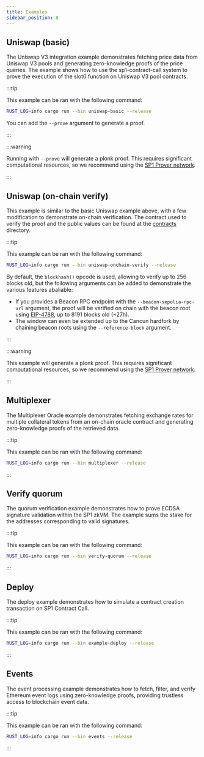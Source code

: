 ```yaml
---
title: Examples
sidebar_position: 8
---
```


## Uniswap (basic)

The Uniswap V3 integration example demonstrates fetching price data from Uniswap V3 pools and generating zero-knowledge proofs of the price queries. The example shows how to use the sp1-contract-call system to prove the execution of the slot0 function on Uniswap V3 pool contracts.

:::tip

This example can be ran with the following command:

```sh
RUST_LOG=info cargo run --bin uniswap-basic --release
```

You can add the `--prove` argument to generate a proof.

:::

:::warning

Running with `--prove` will generate a plonk proof. This requires significant computational resources, so we recommend using the [SP1 Prover network].

:::


## Uniswap (on-chain verify)

This example is similar to the basic Uniswap example above, with a few modification to demonstrate on-chain verification. The contract used to verify the proof and the public values can be found at the [contracts](https://github.com/succinctlabs/sp1-contract-call/tree/main/examples/uniswap/contracts) directory.

:::tip

This example can be ran with the following command:

```sh
RUST_LOG=info cargo run --bin uniswap-onchain-verify --release
```
By default, the `blockhash()` opcode is used, allowing to verify up to 256 blocks old, but the following arguments can be added to demonstrate the various features abaliable:

* If you provides a Beacon RPC endpoint with the `--beacon-sepolia-rpc-url` argument, the proof will be verified on chain with the beacon root using [EIP-4788](https://eips.ethereum.org/EIPS/eip-4788), up to 8191 blocks old (~27h).
* The window can even be extended up to the Cancun hardfork by chaining beacon roots using the `--reference-block` argument.

:::

:::warning

This example will generate a plonk proof. This requires significant computational resources, so we recommend using the [SP1 Prover network].

:::


## Multiplexer

The Multiplexer Oracle example demonstrates fetching exchange rates for multiple collateral tokens from an on-chain oracle contract and generating zero-knowledge proofs of the retrieved data.

:::tip

This example can be ran with the following command:

```sh
RUST_LOG=info cargo run --bin multiplexer --release
```

:::

## Verify quorum

The quorum verification example demonstrates how to prove ECDSA signature validation within the SP1 zkVM. The example sums the stake for the addresses corresponding to valid signatures.

:::tip

This example can be ran with the following command:

```sh
RUST_LOG=info cargo run --bin verify-quorum --release
```

:::

## Deploy

The deploy example demonstrates how to simulate a contract creation transaction on SP1 Contract Call.

:::tip

This example can be ran with the following command:

```sh
RUST_LOG=info cargo run --bin example-deploy --release
```

:::

## Events

The event processing example demonstrates how to fetch, filter, and verify Ethereum event logs using zero-knowledge proofs, providing trustless access to blockchain event data.

:::tip

This example can be ran with the following command:

```sh
RUST_LOG=info cargo run --bin events --release
```

:::

[SP1 Prover network]: https://docs.succinct.xyz/docs/protocol/spn/architecture
